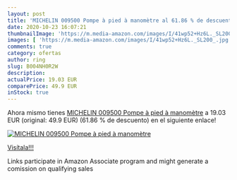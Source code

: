 ```yaml
---
layout: post
title: 'MICHELIN 009500 Pompe à pied à manomètre al 61.86 % de descuento'
date: 2020-10-23 16:07:21
thumbnailImage: 'https://m.media-amazon.com/images/I/41wp52+Hz6L._SL200_.jpg'
images: [ 'https://m.media-amazon.com/images/I/41wp52+Hz6L._SL200_.jpg' ]
comments: true
category: ofertas
author: ring
slug: B004NH0R2W
description:
actualPrice: 19.03 EUR
comparePrice: 49.9 EUR
inStock: true
---
```


Ahora mismo tienes [MICHELIN 009500 Pompe à pied à manomètre](https://www.amazon.fr/dp/B004NH0R2W/?tag=tolees0d-21) a 19.03 EUR (original: 49.9 EUR) (61.86 %  de descuento) en el siguiente enlace!

[![MICHELIN 009500 Pompe à pied à manomètre](https://m.media-amazon.com/images/I/41wp52+Hz6L._SL200_.jpg)](https://www.amazon.fr/dp/B004NH0R2W/?tag=tolees0d-21)

[Visítala!!!](https://www.amazon.fr/dp/B004NH0R2W/?tag=tolees0d-21)

Links participate in Amazon Associate program and might generate a comission on qualifying sales
